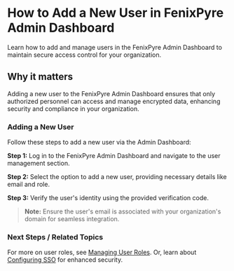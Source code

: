 # How to Add a New User in FenixPyre Admin Dashboard

Learn how to add and manage users in the FenixPyre Admin Dashboard to maintain secure access control for your organization.


## Why it matters
Adding a new user to the FenixPyre Admin Dashboard ensures that only authorized personnel can access and manage encrypted data, enhancing security and compliance in your organization.

### Adding a New User
Follow these steps to add a new user via the Admin Dashboard:

**Step 1:** Log in to the FenixPyre Admin Dashboard and navigate to the user management section.

**Step 2:** Select the option to add a new user, providing necessary details like email and role.

**Step 3:** Verify the user's identity using the provided verification code.

> **Note:** Ensure the user's email is associated with your organization's domain for seamless integration.

<!-- IMG:     ./media/04-admin-guide/add-user-screenshot.png | Alt: FenixPyre Admin Dashboard user addition interface -->

### Next Steps / Related Topics
For more on user roles, see [Managing User Roles](/04-admin-guide/manage-user-roles). Or, learn about [Configuring SSO](/03-setup-&-installation/configure-sso) for enhanced security.